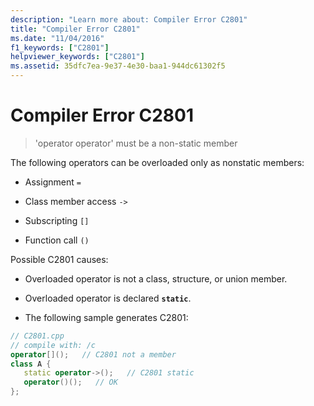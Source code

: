 ```yaml
---
description: "Learn more about: Compiler Error C2801"
title: "Compiler Error C2801"
ms.date: "11/04/2016"
f1_keywords: ["C2801"]
helpviewer_keywords: ["C2801"]
ms.assetid: 35dfc7ea-9e37-4e30-baa1-944dc61302f5
---
```

# Compiler Error C2801

> 'operator operator' must be a non-static member

The following operators can be overloaded only as nonstatic members:

- Assignment `=`

- Class member access `->`

- Subscripting `[]`

- Function call `()`

Possible C2801 causes:

- Overloaded operator is not a class, structure, or union member.

- Overloaded operator is declared **`static`**.

- The following sample generates C2801:

```cpp
// C2801.cpp
// compile with: /c
operator[]();   // C2801 not a member
class A {
   static operator->();   // C2801 static
   operator()();   // OK
};
```
